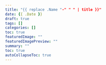 ```yaml
---
title: "{{ replace .Name "-" " " | title }}"
date: {{ .Date }}
draft: true
tags: []
categories: []
toc: true
featuredImage: ""
featuredImagePreview: ""
summary: ""
toc: true
autoCollapseToc: true
---
```

